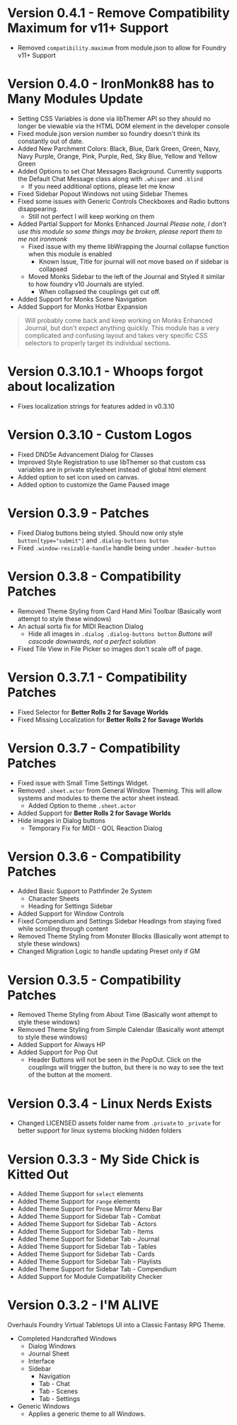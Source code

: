 # Version 0.4.1 - Remove Compatibility Maximum for v11+ Support
- Removed `compatibility.maximum` from module.json to allow for Foundry v11+ Support

# Version 0.4.0 - IronMonk88 has to Many Modules Update
- Setting CSS Variables is done via libThemer API so they should no longer be viewable via the HTML DOM element in the developer console
- Fixed module.json version number so foundry doesn't think its constantly out of date.
- Added New Parchment Colors: Black, Blue, Dark Green, Green, Navy, Navy Purple, Orange, Pink, Purple, Red, Sky Blue, Yellow and Yellow Green
- Added Options to set Chat Messages Background. Currently supports the Default Chat Message class along with `.whisper` and `.blind`
  - If you need additional options, please let me know
- Fixed Sidebar Popout Windows not using Sidebar Themes
- Fixed some issues with Generic Controls Checkboxes and Radio buttons disappearing.
  - Still not perfect I will keep working on them
- Added Partial Support for Monks Enhanced Journal *Please note, I don't use this module so some things may be broken, please report them to me not ironmonk*
  - Fixed issue with my theme libWrapping the Journal collapse function when this module is enabled
    - Known Issue, Title for journal will not move based on if sidebar is collapsed
  - Moved Monks Sidebar to the left of the Journal and Styled it similar to how foundry v10 Journals are styled.
    - When collapsed the couplings get cut off.
- Added Support for Monks Scene Navigation
- Added Support for Monks Hotbar Expansion

> Will probably come back and keep working on Monks Enhanced Journal, but don't expect anything quickly. This module has a very complicated and confusing layout and takes very specific CSS selectors to properly target its individual sections.

# Version 0.3.10.1 - Whoops forgot about localization
- Fixes localization strings for features added in v0.3.10

# Version 0.3.10 - Custom Logos
- Fixed DND5e Advancement Dialog for Classes
- Improved Style Registration to use libThemer so that custom css variables are in private stylesheet instead of global html element
- Added option to set icon used on canvas.
- Added option to customize the Game Paused image

# Version 0.3.9 - Patches
- Fixed Dialog buttons being styled. Should now only style `button[type="submit"]` and `.dialog-buttons button`
- Fixed `.window-resizable-handle` handle being under `.header-button`

# Version 0.3.8 - Compatibility Patches
- Removed Theme Styling from Card Hand Mini Toolbar (Basically wont attempt to style these windows)
- An actual sorta fix for MIDI Reaction Dialog
  - Hide all images in `.dialog .dialog-buttons button` *Buttons will cascade downwards, not a perfect solution*
- Fixed Tile View in File Picker so images don't scale off of page.

# Version 0.3.7.1 - Compatibility Patches
- Fixed Selector for **Better Rolls 2 for Savage Worlds**
- Fixed Missing Localization for **Better Rolls 2 for Savage Worlds**

# Version 0.3.7 - Compatibility Patches
- Fixed issue with Small Time Settings Widget.
- Removed `.sheet.actor` from General Window Theming. This will allow systems and modules to theme the actor sheet instead.
  - Added Option to theme `.sheet.actor`
- Added Support for **Better Rolls 2 for Savage Worlds**
- Hide images in Dialog buttons
  - Temporary Fix for MIDI - QOL Reaction Dialog

# Version 0.3.6 - Compatibility Patches
- Added Basic Support to Pathfinder 2e System
  - Character Sheets
  - Heading for Settings Sidebar
- Added Support for Window Controls
- Fixed Compendium and Settings Sidebar Headings from staying fixed while scrolling through content
- Removed Theme Styling from Monster Blocks (Basically wont attempt to style these windows)
- Changed Migration Logic to handle updating Preset only if GM

# Version 0.3.5 - Compatibility Patches
- Removed Theme Styling from About Time (Basically wont attempt to style these windows)
- Removed Theme Styling from Simple Calendar (Basically wont attempt to style these windows)
- Added Support for Always HP
- Added Support for Pop Out
  - Header Buttons will not be seen in the PopOut. Click on the couplings will trigger the button, but there is no way to see the text of the button at the moment.

# Version 0.3.4 - Linux Nerds Exists
- Changed LICENSED assets folder name from `.private` to `_private` for better support for linux systems blocking hidden folders

# Version 0.3.3 - My Side Chick is Kitted Out
- Added Theme Support for `select` elements
- Added Theme Support for `range` elements
- Added Theme Support for Prose Mirror Menu Bar
- Added Theme Support for Sidebar Tab - Combat
- Added Theme Support for Sidebar Tab - Actors
- Added Theme Support for Sidebar Tab - Items
- Added Theme Support for Sidebar Tab - Journal
- Added Theme Support for Sidebar Tab - Tables
- Added Theme Support for Sidebar Tab - Cards
- Added Theme Support for Sidebar Tab - Playlists
- Added Theme Support for Sidebar Tab - Compendium
- Added Support for Module Compatibility Checker

# Version 0.3.2 - I'M ALIVE
Overhauls Foundry Virtual Tabletops UI into a Classic Fantasy RPG Theme.
- Completed Handcrafted Windows
  - Dialog Windows
  - Journal Sheet
  - Interface
  - Sidebar
    - Navigation
    - Tab - Chat
    - Tab - Scenes
    - Tab - Settings
- Generic Windows
  - Applies a generic theme to all Windows.